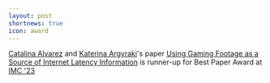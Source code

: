 ```yaml
---
layout: post
shortnews: true
icon: award
---
```

[Catalina Alvarez](https://people.epfl.ch/catalina.alvarezinostroza) and [Katerina Argyraki](https://people.epfl.ch/katerina.argyraki)'s paper [Using Gaming Footage as a Source of Internet Latency Information](https://nal-epfl.github.io/tero-project/assets/paper.pdf) is runner-up for Best Paper Award at [IMC '23](https://conferences.sigcomm.org/imc/2023/)
